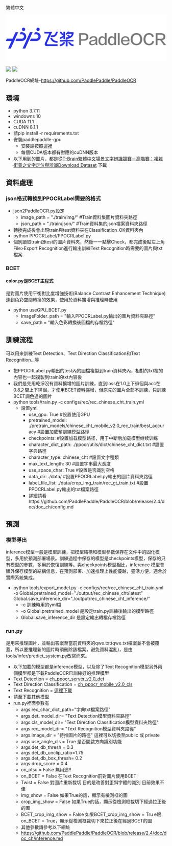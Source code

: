 繁體中文

<p align="center">
 <img src="./doc/PaddleOCR_log.png" align="middle" width = "600"/>
<p align="center">

<p align="left">
	<a href=""><img src="https://img.shields.io/badge/python-3.7+-aff.svg"></a>
	<a href=""><img src="https://img.shields.io/badge/os-win-pink.svg"></a>
</p>

PaddleOCR網址-https://github.com/PaddlePaddle/PaddleOCR
## 環境
  - python 3.7.11
  - windowns 10
  - CUDA 11.1
  - cuDNN 8.1.1
  - 請pip install -r requirements.txt
  - 安裝paddlepaddle-gpu
    - 安裝請按照[這裡](https://www.paddlepaddle.org.cn/install/quick?docurl=/documentation/docs/zh/install/pip/windows-pip.html)
	- 每個CUDA版本都有對應的cuDNN版本
  - 以下用到的圖片，都是從[T-Brain繁體中文場景文字辨識競賽－高階賽：複雜街景之文字定位與辨識Download Dataset](https://tbrain.trendmicro.com.tw/Competitions/Details/19) 下載

## 資料處理
### json格式轉換到PPOCRLabel需要的格式
  - json2PaddleOCR.py設定
     - image_path = "./train/img/" #Train資料集圖片資料夾路徑
	 - json_path = "./train/json/" #Train資料集的json檔案資料夾路徑
  - 轉換完成後會出現train與test資料夾在Classification_OK資料夾內
  - python PPOCRLabel/PPOCRLabel.py
  - 個別讀取train跟test的圖片資料夾，然後一一點擊Check，都完成後點左上角File>Export Recognition進行輸出訓練Text Recognition時需要的圖片與txt檔案

### BCET
#### color.py是BCET主程式
是對圖片使用平衡對比度增強技術(Balance Contrast Enhancement Technique)達到色彩空間轉換的效果，使用於資料擴增與推理時使用
  - python useGPU_BCET.py
     - ImageFolder_path = "輸入PPOCRLabel.py輸出的圖片資料夾路徑"
	 - save_path = "輸入色彩轉換後圖檔的存檔路徑"

## 訓練流程
可以用來訓練Text Detection、Text Direction Classification和Text Recognition...等
  - 把PPOCRLabel.py輸出的test內的圖檔複製到train資料夾內，相對的txt檔的內容也一起複製到train的txt內容後
  - 我們是先用乾淨沒有資料擴增的圖片訓練，直到loss在1.0上下徘徊與acc在0.8之間上下徘徊，才使用BCET資料擴增，但原先的圖片全部不訓練，只訓練BCET調色過的圖片
  - python tools/train.py -c configs/rec/rec_chinese_cht_train.yml
     - 設置yml
        - use_gpu: True #設置使用GPU
        - pretrained_model: ./pretrain_models/chinese_cht_mobile_v2.0_rec_train/best_accuracy #設置加載預訓練模型路徑
        - checkpoints: #設置加载模型路径，用于中断后加载模型继续训练
        - character_dict_path: ./ppocr/utils/dict/chinese_cht_dict.txt #設置字典路徑
        - character_type: chinese_cht #設置文字種類
        - max_text_length: 30 #設置字串最大長度
        - use_space_char: True #設置是否識別空格
        - data_dir: ./data/ #設置PPOCRLabel.py輸出的圖片資料夾路徑
        - label_file_list: ./data/crop_img_train/rec_gt_train.txt #設置PPOCRLabel.py輸出的txt檔案路徑
        - 詳細請看https://github.com/PaddlePaddle/PaddleOCR/blob/release/2.4/doc/doc_ch/config.md

## 預測
### 模型導出
inference模型一般是模型訓練，把模型結構和模型參數保存在文件中的固化模型，多用於預測部署場景。訓練過程中保存的模型是checkpoints模型，保存的只有模型的參數，多用於恢復訓練等。與checkpoints模型相比，inference 模型會額外保存模型的結構信息，在預測部署、加速推理上性能優越，靈活方便，適合於實際系統集成。
  - python tools/export_model.py -c configs/rec/rec_chinese_cht_train.yml -o Global.pretrained_model="./output/rec_chinese_cht/latest" Global.save_inference_dir="./output/rec_chinese_cht_inference/"
     - -c 訓練時用的yml檔
     - -o Global.pretrained_model 是設定train.py訓練後輸出的模型路徑
     - Global.save_inference_dir 是設定輸出轉檔存檔路徑

### run.py
是用來推理圖片，並輸出答案至當前資料夾的qwe.txt(qwe.txt檔案並不會被覆蓋，所以要推理新的圖片時須刪除該檔案，避免資料混亂)，是由tools/infer/predict_system.py改寫而來。
  - 以下加載的模型都是inference模型，以及除了Text Recognition模型另外兩個模型都是下載PaddleOCR已訓練好的推理模型
  - Text Detection = [ch_ppocr_server_v2.0_det](https://paddleocr.bj.bcebos.com/dygraph_v2.0/ch/ch_ppocr_server_v2.0_det_infer.tar)
  - Text Direction Classification = [ch_ppocr_mobile_v2.0_cls](https://paddleocr.bj.bcebos.com/dygraph_v2.0/ch/ch_ppocr_mobile_v2.0_cls_infer.tar)
  - Text Recognition = [這裡下載](https://drive.google.com/drive/folders/1KLwdk7-ZURb-rpdP-e9EFMcaXPHnRmDH?usp=sharing)
  - 請至[下載其他模型](https://github.com/PaddlePaddle/PaddleOCR/blob/release/2.4/doc/doc_en/models_list_en.md)
  - run.py裡面參數有
     - args.rec_char_dict_path="字典txt檔案路徑"
     - args.det_model_dir= "Text Detection模型資料夾路徑"
     - args.cls_model_dir= "Text Direction Classification模型資料夾路徑"
     - args.rec_model_dir= "Text Recognition模型資料夾路徑"
     - args.image_dir = "待推圖片的路徑" 這裡可以切換至public 或 private
     - args.use_angle_cls = True 是否開啟方向識別功能
     - args.det_db_thresh = 0.3
     - args.det_db_unclip_ratio=1.75
     - args.det_db_box_thresh= 0.2
     - args.drop_score = 0.4
     - on_otsu = False 無用途!!
     - on_BCET = False 在Text Recognition前對圖片使用BCET
     - Twist = False 對圖片重新裁切 目的是改善對歪斜字體的識別 目前效果不佳
	 - img_show = False 如果True的話，顯示有檢測框的圖
	 - crop_img_show = False 如果True的話，顯示從檢測框裁切下經過拉正後的圖
	 - BCET_crop_img_show = False 如果BCET_crop_img_show = Tru e跟 on_BCET = True，顯示從檢測框裁切下來拉正後在經過BCET的圖
     - 其他參數請參考以下網址
     - https://github.com/PaddlePaddle/PaddleOCR/blob/release/2.4/doc/doc_ch/inference.md
